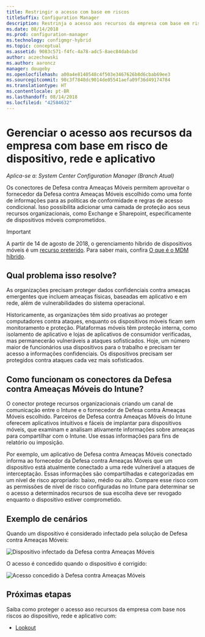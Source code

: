 ```yaml
---
title: Restringir o acesso com base em riscos
titleSuffix: Configuration Manager
description: Restrinja o acesso aos recursos da empresa com base em risco de dispositivo, rede e aplicativo.
ms.date: 08/14/2018
ms.prod: configuration-manager
ms.technology: configmgr-hybrid
ms.topic: conceptual
ms.assetid: 9083c571-f4fc-4a78-adc5-8aec84dabcbd
author: aczechowski
ms.author: aaroncz
manager: dougeby
ms.openlocfilehash: a00a4e8140548c4f503e3467626b8d6cbab69ee3
ms.sourcegitcommit: 98c3f7848dc9014de05541aefa09f36d49174784
ms.translationtype: HT
ms.contentlocale: pt-BR
ms.lasthandoff: 08/14/2018
ms.locfileid: "42584632"
---
```

# <a name="manage-access-to-company-resource-based-on-device-network-and-application-risk"></a>Gerenciar o acesso aos recursos da empresa com base em risco de dispositivo, rede e aplicativo

*Aplica-se a: System Center Configuration Manager (Branch Atual)*

Os conectores de Defesa contra Ameaças Móveis permitem aproveitar o fornecedor da Defesa contra Ameaças Móveis escolhido como uma fonte de informações para as políticas de conformidade e regras de acesso condicional. Isso possibilita adicionar uma camada de proteção aos seus recursos organizacionais, como Exchange e Sharepoint, especificamente de dispositivos móveis comprometidos.

> [!Important]  
> A partir de 14 de agosto de 2018, o gerenciamento híbrido de dispositivos móveis é um [recurso preterido](/sccm/core/plan-design/changes/deprecated/removed-and-deprecated-cmfeatures). Para saber mais, confira [O que é o MDM híbrido](/sccm/mdm/understand/hybrid-mobile-device-management).<!--Intune feature 2683117-->  



## <a name="what-problem-does-this-solve"></a>Qual problema isso resolve?

As organizações precisam proteger dados confidenciais contra ameaças emergentes que incluem ameaças físicas, baseadas em aplicativo e em rede, além de vulnerabilidades do sistema operacional.

Historicamente, as organizações têm sido proativas ao proteger computadores contra ataques, enquanto os dispositivos móveis ficam sem monitoramento e proteção. Plataformas móveis têm proteção interna, como isolamento de aplicativo e lojas de aplicativos de consumidor verificadas, mas permanecerão vulneráveis a ataques sofisticados. Hoje, um número maior de funcionários usa dispositivos para o trabalho e precisam ter acesso a informações confidenciais. Os dispositivos precisam ser protegidos contra ataques cada vez mais sofisticados.



## <a name="how-the-intune-mobile-threat-defense-connectors-work"></a>Como funcionam os conectores da Defesa contra Ameaças Móveis do Intune?

O conector protege recursos organizacionais criando um canal de comunicação entre o Intune e o fornecedor de Defesa contra Ameaças Móveis escolhido. Parceiros de Defesa contra Ameaças Móveis do Intune oferecem aplicativos intuitivos e fáceis de implantar para dispositivos móveis, que examinam e analisam ativamente informações sobre ameaças para compartilhar com o Intune. Use essas informações para fins de relatório ou imposição. 

Por exemplo, um aplicativo de Defesa contra Ameaças Móveis conectado informa ao fornecedor da Defesa contra Ameaças Móveis que um dispositivo está atualmente conectado a uma rede vulnerável a ataques de interceptação. Essas informações são compartilhadas e categorizadas em um nível de risco apropriado: baixo, médio ou alto. Compare esse risco com as permissões de nível de risco configuradas no Intune para determinar se o acesso a determinados recursos de sua escolha deve ser revogado enquanto o dispositivo estiver comprometido.



## <a name="sample-scenarios"></a>Exemplo de cenários

Quando um dispositivo é considerado infectado pela solução de Defesa contra Ameaças Móveis:

![Dispositivo infectado da Defesa contra Ameaças Móveis](../media/mtp/MTD-image-1.png)

O acesso é concedido quando o dispositivo é corrigido:

![Acesso concedido à Defesa contra Ameaças Móveis](../media/mtp/MTD-image-2.png)



## <a name="next-steps"></a>Próximas etapas

Saiba como proteger o acesso aso recursos da empresa com base nos riscos ao dispositivo, rede e aplicativo com:

- [Lookout](https://docs.microsoft.com/intune/deploy-use/lookout-mobile-threat-defense-connector)